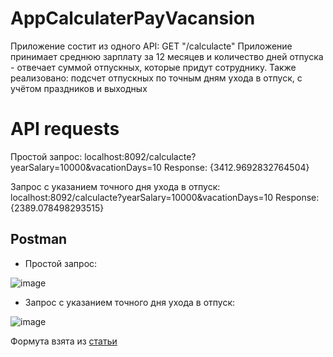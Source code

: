 # AppCalculaterPayVacansion
Приложение состит из одного API: GET "/calculacte"
Приложение принимает среднюю зарплату за 12 месяцев и количество дней отпуска - отвечает суммой отпускных, которые придут сотруднику.
Также реализовано: подсчет отпускных по точным дням ухода в отпуск, с учётом праздников и выходных
# API requests
Простой запрос:
localhost:8092/calculacte?yearSalary=10000&vacationDays=10
Response: {3412.9692832764504}

Запрос с указанием точного дня ухода в отпуск:
localhost:8092/calculacte?yearSalary=10000&vacationDays=10
Response:{2389.078498293515}


## Postman

- Простой запрос:


![image](https://github.com/user-attachments/assets/240261d4-2e9c-4e39-b6b1-76a668ae6984)



- Запрос с указанием точного дня ухода в отпуск:


 ![image](https://github.com/user-attachments/assets/95b4c79d-3ec8-458e-a42a-76202526bf46)


Формута взята из [статьи](https://journal.tinkoff.ru/guide/otpusk-stitaem/)


